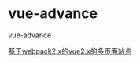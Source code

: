 # vue-advance
vue-advance

[基于webpack2.x的vue2.x的多页面站点](http://www.cnblogs.com/zqzjs/p/6834843.html)
